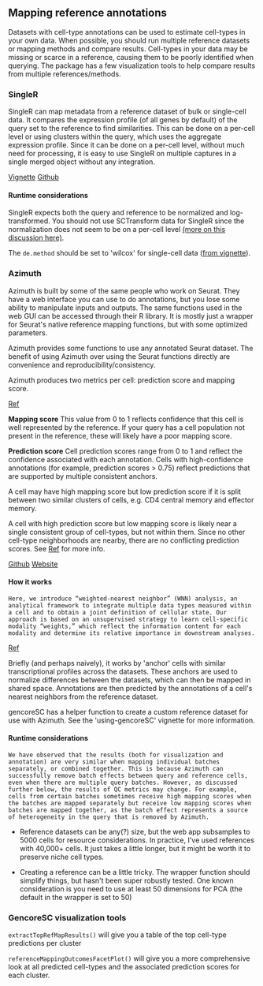 ## Mapping reference annotations

Datasets with cell-type annotations can be used to estimate cell-types in your
own data. When possible, you should run multiple reference datasets or mapping methods
and compare results. Cell-types in your data may be missing or scarce in a reference,
causing them to be poorly identified when querying. The package has a few
visualization tools to help compare results from multiple references/methods.

### SingleR

SingleR can map metadata from a reference dataset of bulk or single-cell data.
It compares the expression profile (of all genes by default) of the query set to
the reference to find similarities. This can be done on a per-cell level or
using clusters within the query, which uses the aggregate expression profile. 
Since it can be done on a per-cell level, without much need for processing,
it is easy to use SingleR on multiple captures in a single merged object 
without any integration.

[Vignette](https://bioconductor.org/packages/release/bioc/vignettes/SingleR/inst/doc/SingleR.html)
[Github](https://github.com/dviraran/SingleR)

#### Runtime considerations

SingleR expects both the query and reference to be normalized and log-transformed.
You should not use SCTransform data for SingleR since the normalization does 
not seem to be on a per-cell level [(more on this discussion here)](https://github.com/immunogenomics/harmony/issues/41).

The `de.method` should be set to 'wilcox' for single-cell data ([from vignette](https://bioconductor.org/packages/release/bioc/vignettes/SingleR/inst/doc/SingleR.html)).

### Azimuth

Azimuth is built by some of the same people who work on Seurat. They have a web
interface you can use to do annotations, but you lose some ability to manipulate
inputs and outputs. The same functions used in the web GUI can be accessed through
their R library. It is mostly just a wrapper for Seurat's native reference mapping
functions, but with some optimized parameters. 

Azimuth provides some functions to use any annotated Seurat dataset. The benefit
of using Azimuth over using the Seurat functions directly are convenience and 
reproducibility/consistency. 

Azimuth produces two metrics per cell: prediction score and mapping score. 

[Ref](https://azimuth.hubmapconsortium.org/#Mapping%20QC)

**Mapping score** This value from 0 to 1 reflects confidence that this cell is well represented by the reference.
If your query has a cell population not present in the reference, these will likely
have a poor mapping score. 

**Prediction score** Cell prediction scores range from 0 to 1 and reflect the confidence associated with each annotation. Cells with high-confidence annotations (for example, prediction scores > 0.75) reflect predictions that are supported by multiple consistent anchors. 

A cell may have high mapping score but low prediction score if it is split between
two similar clusters of cells, e.g. CD4 central memory and effector memory. 

A cell with high prediction score but low mapping score is likely near a single 
consistent group of cell-types, but not within them. Since no other cell-type neighborhoods
are nearby, there are no conflicting prediction scores. See [Ref](https://azimuth.hubmapconsortium.org/#Mapping%20QC) for more info. 

[Github](https://satijalab.github.io/azimuth/index.html)
[Website](https://azimuth.hubmapconsortium.org/)

#### How it works

```
Here, we introduce “weighted-nearest neighbor” (WNN) analysis, an analytical framework to integrate multiple data types measured within a cell and to obtain a joint definition of cellular state. Our approach is based on an unsupervised strategy to learn cell-specific modality “weights,” which reflect the information content for each modality and determine its relative importance in downstream analyses. 
```
[Ref](https://www.cell.com/cell/fulltext/S0092-8674(21)00583-3)

Briefly (and perhaps naively), it works by 'anchor' cells with similar transcriptional profiles
across the datasets. These anchors are used to normalize differences between the
datasets, which can then be mapped in shared space. Annotations are then predicted
by the annotations of a cell's nearest neighbors from the reference dataset. 

gencoreSC has a helper function to create a custom reference dataset for use
with Azimuth. See the 'using-gencoreSC' vignette for more information.

#### Runtime considerations

```
We have observed that the results (both for visualization and annotation) are very similar when mapping individual batches separately, or combined together. This is because Azimuth can successfully remove batch effects between query and reference cells, even when there are multiple query batches. However, as discussed further below, the results of QC metrics may change. For example, cells from certain batches sometimes receive high mapping scores when the batches are mapped separately but receive low mapping scores when batches are mapped together, as the batch effect represents a source of heterogeneity in the query that is removed by Azimuth.
```

* Reference datasets can be any(?) size, but the web app subsamples to 5000 cells
for resource considerations. In practice, I've used references with 40,000+ cells.
It just takes a little longer, but it might be worth it to preserve niche cell types.

* Creating a reference can be a little tricky. The wrapper function should 
simplify things, but hasn't been super robustly tested. One known consideration
is you need to use at least 50 dimensions for PCA (the default in the wrapper is 
set to 50)

### GencoreSC visualization tools

`extractTopRefMapResults()` will give you a table of the top cell-type predictions
per cluster

`referenceMappingOutcomesFacetPlot()` will give you a more comprehensive look at
all predicted cell-types and the associated prediction scores for each cluster.
